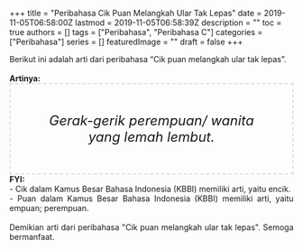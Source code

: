 +++
title = "Peribahasa Cik Puan Melangkah Ular Tak Lepas"
date = 2019-11-05T06:58:00Z
lastmod = 2019-11-05T06:58:39Z
description = ""
toc = true
authors = []
tags = ["Peribahasa", "Peribahasa C"]
categories = ["Peribahasa"]
series = []
featuredImage = ""
draft = false
+++

<div dir="ltr" style="text-align: left;" trbidi="on"><div style="text-align: justify;">Berikut ini adalah arti dari peribahasa “Cik puan melangkah ular tak lepas”.</div><br /><div style="text-align: justify;"><b>Artinya:</b></div><div style="border: 2px dashed #ddd; font-size: 24px; height: auto; margin: 0 auto; padding: 50px; text-align: center; width: auto;"><i>Gerak-gerik perempuan/ wanita yang lemah lembut.</i></div><div style="text-align: justify;"><b>FYI:</b><br />- Cik dalam Kamus Besar Bahasa Indonesia (KBBI) memiliki arti, yaitu encik.<br />- Puan dalam Kamus Besar Bahasa Indonesia (KBBI) memiliki arti, yaitu empuan; perempuan.<br /><br /></div><div style="text-align: justify;">Demikian arti dari peribahasa "Cik puan melangkah ular tak lepas". Semoga bermanfaat.</div></div>
